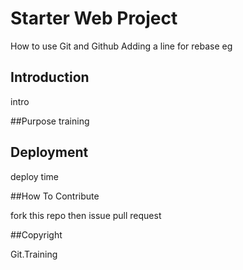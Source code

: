 # Starter Web Project

How to use Git and Github
Adding a line for rebase eg

## Introduction
intro

##Purpose
training

## Deployment
deploy time

##How To Contribute

fork this repo then issue pull request

##Copyright

Git.Training